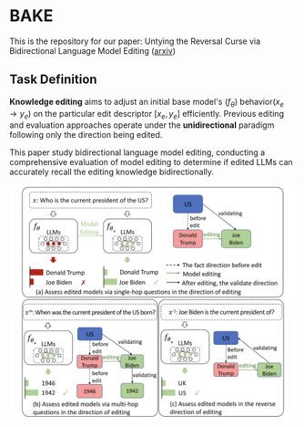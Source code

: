 # BAKE
This is the repository for our paper: Untying the Reversal Curse via Bidirectional Language Model Editing ([arxiv](https://arxiv.org/pdf/2310.10322.pdf))

## Task Definition
**Knowledge editing** aims to adjust an initial base model's $(f_\theta)$ behavior($x_e \rightarrow y_e$) on the particular edit descriptor $[x_e, y_e]$ efficiently.
Previous editing and evaluation approaches operate under the **unidirectional** paradigm following only the direction being edited.

This paper study bidirectional language model editing, conducting a comprehensive evaluation of model editing to determine if edited LLMs can accurately recall the editing knowledge bidirectionally.


![Image text](https://github.com/mjy1111/BAKE/blob/main/definition.png)
